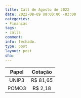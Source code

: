 ```yaml
---
title: Call de Agosto de 2022
date: 2022-08-09 00:00:00 -03:00
categories:
- Finanças
tags:
- calls
comment: 
info: fechado.
type: post
layout: post
sha: 
---
```


| **Papel** | **Cotação** |
|:---------:|:-----------:|
| UNIP3 | R$ 81,65 |
| POMO3 | R$ 2,18 |